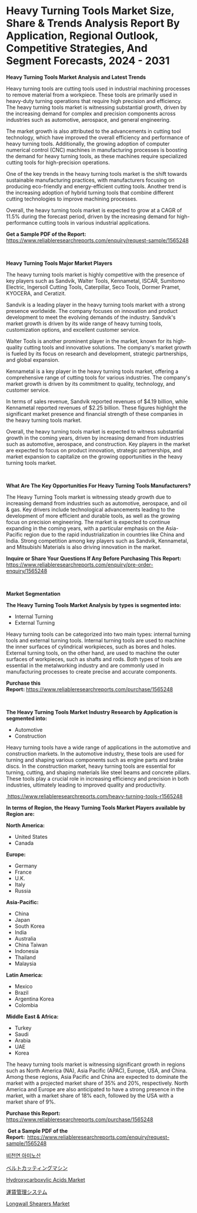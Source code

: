 <p><h1>Heavy Turning Tools Market Size, Share & Trends Analysis Report By Application, Regional Outlook, Competitive Strategies, And Segment Forecasts, 2024 - 2031</h1></p><p><strong>Heavy Turning Tools Market Analysis and Latest Trends</strong></p>
<p><p>Heavy turning tools are cutting tools used in industrial machining processes to remove material from a workpiece. These tools are primarily used in heavy-duty turning operations that require high precision and efficiency. The heavy turning tools market is witnessing substantial growth, driven by the increasing demand for complex and precision components across industries such as automotive, aerospace, and general engineering.</p><p>The market growth is also attributed to the advancements in cutting tool technology, which have improved the overall efficiency and performance of heavy turning tools. Additionally, the growing adoption of computer numerical control (CNC) machines in manufacturing processes is boosting the demand for heavy turning tools, as these machines require specialized cutting tools for high-precision operations.</p><p>One of the key trends in the heavy turning tools market is the shift towards sustainable manufacturing practices, with manufacturers focusing on producing eco-friendly and energy-efficient cutting tools. Another trend is the increasing adoption of hybrid turning tools that combine different cutting technologies to improve machining processes.</p><p>Overall, the heavy turning tools market is expected to grow at a CAGR of 11.5% during the forecast period, driven by the increasing demand for high-performance cutting tools in various industrial applications.</p></p>
<p><strong>Get a Sample PDF of the Report:&nbsp;</strong> <a href="https://www.reliableresearchreports.com/enquiry/request-sample/1565248">https://www.reliableresearchreports.com/enquiry/request-sample/1565248</a></p>
<p>&nbsp;</p>
<p><strong>Heavy Turning Tools Major Market Players</strong></p>
<p><p>The heavy turning tools market is highly competitive with the presence of key players such as Sandvik, Walter Tools, Kennametal, ISCAR, Sumitomo Electric, Ingersoll Cutting Tools, Caterpillar, Seco Tools, Dormer Pramet, KYOCERA, and Ceratizit. </p><p>Sandvik is a leading player in the heavy turning tools market with a strong presence worldwide. The company focuses on innovation and product development to meet the evolving demands of the industry. Sandvik's market growth is driven by its wide range of heavy turning tools, customization options, and excellent customer service. </p><p>Walter Tools is another prominent player in the market, known for its high-quality cutting tools and innovative solutions. The company's market growth is fueled by its focus on research and development, strategic partnerships, and global expansion. </p><p>Kennametal is a key player in the heavy turning tools market, offering a comprehensive range of cutting tools for various industries. The company's market growth is driven by its commitment to quality, technology, and customer service. </p><p>In terms of sales revenue, Sandvik reported revenues of $4.19 billion, while Kennametal reported revenues of $2.25 billion. These figures highlight the significant market presence and financial strength of these companies in the heavy turning tools market. </p><p>Overall, the heavy turning tools market is expected to witness substantial growth in the coming years, driven by increasing demand from industries such as automotive, aerospace, and construction. Key players in the market are expected to focus on product innovation, strategic partnerships, and market expansion to capitalize on the growing opportunities in the heavy turning tools market.</p></p>
<p>&nbsp;</p>
<p><strong>What Are The Key Opportunities For Heavy Turning Tools Manufacturers?</strong></p>
<p><p>The Heavy Turning Tools market is witnessing steady growth due to increasing demand from industries such as automotive, aerospace, and oil & gas. Key drivers include technological advancements leading to the development of more efficient and durable tools, as well as the growing focus on precision engineering. The market is expected to continue expanding in the coming years, with a particular emphasis on the Asia-Pacific region due to the rapid industrialization in countries like China and India. Strong competition among key players such as Sandvik, Kennametal, and Mitsubishi Materials is also driving innovation in the market.</p></p>
<p><strong>Inquire or Share Your Questions If Any Before Purchasing This Report:</strong> <a href="https://www.reliableresearchreports.com/enquiry/pre-order-enquiry/1565248">https://www.reliableresearchreports.com/enquiry/pre-order-enquiry/1565248</a></p>
<p>&nbsp;</p>
<p><strong>Market Segmentation</strong></p>
<p><strong>The Heavy Turning Tools Market Analysis by types is segmented into:</strong></p>
<p><ul><li>Internal Turning</li><li>External Turning</li></ul></p>
<p><p>Heavy turning tools can be categorized into two main types: internal turning tools and external turning tools. Internal turning tools are used to machine the inner surfaces of cylindrical workpieces, such as bores and holes. External turning tools, on the other hand, are used to machine the outer surfaces of workpieces, such as shafts and rods. Both types of tools are essential in the metalworking industry and are commonly used in manufacturing processes to create precise and accurate components.</p></p>
<p><strong>Purchase this Report:&nbsp;</strong><a href="https://www.reliableresearchreports.com/purchase/1565248">https://www.reliableresearchreports.com/purchase/1565248</a></p>
<p>&nbsp;</p>
<p><strong>The Heavy Turning Tools Market Industry Research by Application is segmented into:</strong></p>
<p><ul><li>Automotive</li><li>Construction</li></ul></p>
<p><p>Heavy turning tools have a wide range of applications in the automotive and construction markets. In the automotive industry, these tools are used for turning and shaping various components such as engine parts and brake discs. In the construction market, heavy turning tools are essential for turning, cutting, and shaping materials like steel beams and concrete pillars. These tools play a crucial role in increasing efficiency and precision in both industries, ultimately leading to improved quality and productivity.</p></p>
<p><a href="https://www.reliableresearchreports.com/heavy-turning-tools-r1565248">&nbsp;https://www.reliableresearchreports.com/heavy-turning-tools-r1565248</a></p>
<p><strong>In terms of Region, the Heavy Turning Tools Market Players available by Region are:</strong></p>
<p>
    <p> <strong> North America: </strong>
        <ul>
            <li>United States</li>
            <li>Canada</li>
        </ul>
        </p> 
    <p> <strong> Europe: </strong>
        <ul>
            <li>Germany</li>
            <li>France</li>
            <li>U.K.</li>
            <li>Italy</li>
            <li>Russia</li>
        </ul>
        </p> 
    <p> <strong> Asia-Pacific: </strong>
        <ul>
            <li>China</li>
            <li>Japan</li>
            <li>South Korea</li>
            <li>India</li>
            <li>Australia</li>
            <li>China Taiwan</li>
            <li>Indonesia</li>
            <li>Thailand</li>
            <li>Malaysia</li>
        </ul>
        </p> 
    <p> <strong> Latin America: </strong>
        <ul>
            <li>Mexico</li>
            <li>Brazil</li>
            <li>Argentina Korea</li>
            <li>Colombia</li>
        </ul>
        </p> 
    <p> <strong> Middle East & Africa: </strong>
        <ul>
            <li>Turkey</li>
            <li>Saudi</li>
            <li>Arabia</li>
            <li>UAE</li>
            <li>Korea</li>
        </ul>
    </p>
    </p>
<p><p>The heavy turning tools market is witnessing significant growth in regions such as North America (NA), Asia Pacific (APAC), Europe, USA, and China. Among these regions, Asia Pacific and China are expected to dominate the market with a projected market share of 35% and 20%, respectively. North America and Europe are also anticipated to have a strong presence in the market, with a market share of 18% each, followed by the USA with a market share of 9%.</p></p>
<p><strong>Purchase this Report: </strong><a href="https://www.reliableresearchreports.com/purchase/1565248">https://www.reliableresearchreports.com/purchase/1565248</a></p>
<p>&nbsp;<strong>Get a Sample PDF of the Report:&nbsp;&nbsp;</strong><a href="https://www.reliableresearchreports.com/enquiry/request-sample/1565248">https://www.reliableresearchreports.com/enquiry/request-sample/1565248</a></p>
<p><strong></strong></p>
<p><p><a href="https://github.com/khytkeqagplkzqvh/Market-Research-Report-List-1/blob/main/834770624808.md">비천연 아미노산</a></p><p><a href="https://github.com/wkuactfdzwizk06/Market-Research-Report-List-1/blob/main/923092426812.md">ベルトカッティングマシン</a></p><p><a href="https://issuu.com/reportprime-2/docs/hydroxycarboxylic-acids-market-size-2030.pptx">Hydroxycarboxylic Acids Market</a></p><p><a href="https://github.com/lrlmopnhwd79300/Market-Research-Report-List-1/blob/main/842745226813.md">運賃管理システム</a></p><p><a href="https://github.com/cecuraprangm/Market-Research-Report-List-2/blob/main/longwall-shearers-market.md">Longwall Shearers Market</a></p></p>